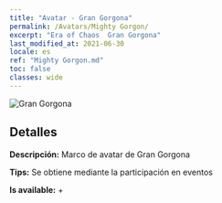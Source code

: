 ```yaml
---
title: "Avatar - Gran Gorgona"
permalink: /Avatars/Mighty Gorgon/
excerpt: "Era of Chaos  Gran Gorgona"
last_modified_at: 2021-06-30
locale: es
ref: "Mighty Gorgon.md"
toc: false
classes: wide
---
```

 ![Gran Gorgona](/images/a/avatarFrame_60.png)

## Detalles

 **Descripción:** Marco de avatar de Gran Gorgona 

 **Tips:** Se obtiene mediante la participación en eventos 

 **Is available:**  + 

